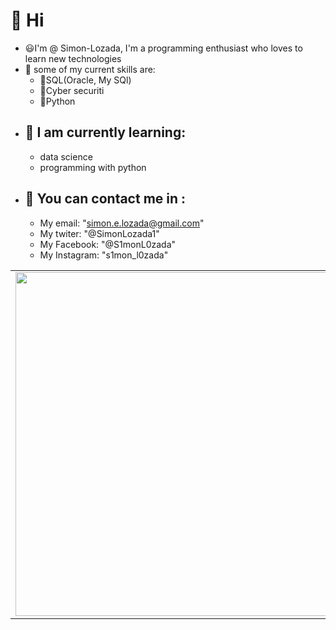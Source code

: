 # :wave: Hi
 - :smiley:I'm @ Simon-Lozada, I'm a programming enthusiast who loves to learn new technologies
 - :muscle: some of my current skills are:
   - :date:SQL(Oracle, My SQl)
   - :lock_with_ink_pen:Cyber securiti 
   - :snake:Python
- 🌱 I am currently learning: 
  -
  - data science  
  - programming with python 
- :speech_balloon: You can contact me in :
  - 
  - My email: "simon.e.lozada@gmail.com"
  - My twiter: "@SimonLozada1"
  - My Facebook: "@S1monL0zada"
  - My Instagram: "s1mon_l0zada"

<p align="center">
  <table>
  <tr>
      <td><img width="550px" align="left" src="https://github-readme-stats.vercel.app/api?username=Simon-Lozada&hide_border=true&count_private=false&layout=compact&hide_title=true&show_icons=true&theme=dark&icon_color=5194f0&bg_color=0d1117" /></td>
      <td><img width="550px" src="https://github-readme-stats.vercel.app/api/top-langs/?username=Simon-Lozada&hide=html&layout=compact&hide_border=true&hide_title=true&theme=dark&icon_color=5194f0&bg_color=0d1117" /></td>
  </tr>   
</table>
<!---
Simon-Lozada/Simon-Lozada is a ✨ special ✨ repository because its `README.md` (this file) appears on your GitHub profile.
You can click the Preview link to take a look at your changes.
--->
